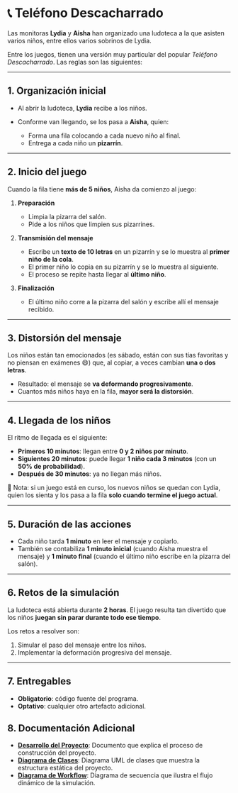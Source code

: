 # 📞 Teléfono Descacharrado

Las monitoras **Lydia** y **Aisha** han organizado una ludoteca a la que asisten varios niños, entre ellos varios sobrinos de Lydia.

Entre los juegos, tienen una versión muy particular del popular *Teléfono Descacharrado*. Las reglas son las siguientes:

---

## 1. Organización inicial

* Al abrir la ludoteca, **Lydia** recibe a los niños.
* Conforme van llegando, se los pasa a **Aisha**, quien:

  * Forma una fila colocando a cada nuevo niño al final.
  * Entrega a cada niño un **pizarrín**.

---

## 2. Inicio del juego

Cuando la fila tiene **más de 5 niños**, Aisha da comienzo al juego:

1. **Preparación**

   * Limpia la pizarra del salón.
   * Pide a los niños que limpien sus pizarrines.

2. **Transmisión del mensaje**

   * Escribe un **texto de 10 letras** en un pizarrín y se lo muestra al **primer niño de la cola**.
   * El primer niño lo copia en su pizarrín y se lo muestra al siguiente.
   * El proceso se repite hasta llegar al **último niño**.

3. **Finalización**

   * El último niño corre a la pizarra del salón y escribe allí el mensaje recibido.

---

## 3. Distorsión del mensaje

Los niños están tan emocionados (es sábado, están con sus tías favoritas y no piensan en exámenes 😄) que, al copiar, a veces cambian **una o dos letras**.

* Resultado: el mensaje se **va deformando progresivamente**.
* Cuantos más niños haya en la fila, **mayor será la distorsión**.

---

## 4. Llegada de los niños

El ritmo de llegada es el siguiente:

* **Primeros 10 minutos**: llegan entre **0 y 2 niños por minuto**.
* **Siguientes 20 minutos**: puede llegar **1 niño cada 3 minutos** (con un **50% de probabilidad**).
* **Después de 30 minutos**: ya no llegan más niños.

📌 Nota: si un juego está en curso, los nuevos niños se quedan con Lydia, quien los sienta y los pasa a la fila **solo cuando termine el juego actual**.

---

## 5. Duración de las acciones

* Cada niño tarda **1 minuto** en leer el mensaje y copiarlo.
* También se contabiliza **1 minuto inicial** (cuando Aisha muestra el mensaje) y **1 minuto final** (cuando el último niño escribe en la pizarra del salón).

---

## 6. Retos de la simulación

La ludoteca está abierta durante **2 horas**. El juego resulta tan divertido que los niños **juegan sin parar durante todo ese tiempo**.

Los retos a resolver son:

1. Simular el paso del mensaje entre los niños.
2. Implementar la deformación progresiva del mensaje.

---

## 7. Entregables

* **Obligatorio**: código fuente del programa.
* **Optativo**: cualquier otro artefacto adicional.

## 8. Documentación Adicional

* **[Desarrollo del Proyecto](desarrollo_proyecto.md)**: Documento que explica el proceso de construcción del proyecto.
* **[Diagrama de Clases](../documentosUML/diagrama_clases.md)**: Diagrama UML de clases que muestra la estructura estática del proyecto.
* **[Diagrama de Workflow](../documentosUML/diagrama_workflow.md)**: Diagrama de secuencia que ilustra el flujo dinámico de la simulación.